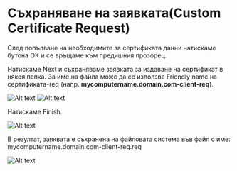 # Съхраняване на заявката(Custom Certificate Request)
След попълване на необходимите за сертификата данни натискаме бутона OK и се връщаме към предишния прозорец.

Натискаме Next и съхраняваме заявката за издаване на сертификат в някоя папка. За име на файла може да се използва Friendly name на сертификата-req (напр. **mycomputername.domain.com-client-req**).

 ![Alt text](api/marked/screenshots/image51_26.jpg)
 ![Alt text](api/marked/screenshots/image51_27.jpg)

Натискаме Finish.

![Alt text](api/marked/screenshots/image51_28.jpg)

В резултат, заяквата е съхранена на файловата система във файл с име: mycomputername.domain.com-client-req.req

![Alt text](api/marked/screenshots/image51_29.jpg)
